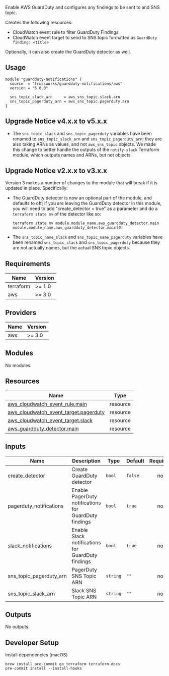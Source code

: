 Enable AWS GuardDuty and configures any findings to be sent to and SNS topic.

Creates the following resources:

- CloudWatch event rule to filter GuardDuty Findings
- CloudWatch event target to send to SNS topic formatted as `GuardDuty finding: <title>`

Optionally, it can also create the GuardDuty detector as well.

## Usage

```hcl
module "guardduty-notifications" {
  source  = "trussworks/guardduty-notifications/aws"
  version = "5.0.0"

  sns_topic_slack_arn     = aws_sns_topic.slack.arn
  sns_topic_pagerduty_arn = aws_sns_topic.pagerduty.arn
}
```

## Upgrade Notice v4.x.x to v5.x.x

- The `sns_topic_slack` and `sns_topic_pagerduty` variables have been
  renamed to `sns_topic_slack_arn` and `sns_topic_pagerduty_arn`; they
  are also taking ARNs as values, and not `aws_sns_topic` objects. We
  made this change to better handle the outputs of the `notify-slack`
  Terraform module, which outputs names and ARNs, but not objects.

## Upgrade Notice v2.x.x to v3.x.x

Version 3 makes a number of changes to the module that will break if it
is updated in place. Specifically:

- The GuardDuty detector is now an optional part of the module, and
  defaults to off; if you are leaving the GuardDuty detector in this
  module, you will need to add "create_detector = true" as a parameter
  and do a `terraform state mv` of the detector like so:

  ```console
  terraform state mv module.module_name.aws_guardduty_detector.main module.module_name.aws_guardduty_detector.main[0]
  ```

- The `sns_topic_name_slack` and `sns_topic_name_pagerduty` variables
  have been renamed `sns_topic_slack` and `sns_topic_pagerduty` because
  they are not actually names, but the actual SNS topic objects.

<!-- BEGIN_TF_DOCS -->
## Requirements

| Name | Version |
|------|---------|
| terraform | >= 1.0 |
| aws | >= 3.0 |

## Providers

| Name | Version |
|------|---------|
| aws | >= 3.0 |

## Modules

No modules.

## Resources

| Name | Type |
|------|------|
| [aws_cloudwatch_event_rule.main](https://registry.terraform.io/providers/hashicorp/aws/latest/docs/resources/cloudwatch_event_rule) | resource |
| [aws_cloudwatch_event_target.pagerduty](https://registry.terraform.io/providers/hashicorp/aws/latest/docs/resources/cloudwatch_event_target) | resource |
| [aws_cloudwatch_event_target.slack](https://registry.terraform.io/providers/hashicorp/aws/latest/docs/resources/cloudwatch_event_target) | resource |
| [aws_guardduty_detector.main](https://registry.terraform.io/providers/hashicorp/aws/latest/docs/resources/guardduty_detector) | resource |

## Inputs

| Name | Description | Type | Default | Required |
|------|-------------|------|---------|:--------:|
| create\_detector | Create GuardDuty detector | `bool` | `false` | no |
| pagerduty\_notifications | Enable PagerDuty notifications for GuardDuty findings | `bool` | `true` | no |
| slack\_notifications | Enable Slack notifications for GuardDuty findings | `bool` | `true` | no |
| sns\_topic\_pagerduty\_arn | PagerDuty SNS Topic ARN | `string` | `""` | no |
| sns\_topic\_slack\_arn | Slack SNS Topic ARN | `string` | `""` | no |

## Outputs

No outputs.
<!-- END_TF_DOCS -->

## Developer Setup

Install dependencies (macOS)

```shell
brew install pre-commit go terraform terraform-docs
pre-commit install --install-hooks
```
